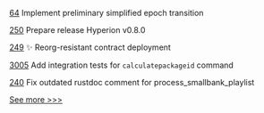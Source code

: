 
[64](https://github.com/hyperledger-labs/mirbft/pull/64) Implement preliminary simplified epoch transition

[250](https://github.com/hyperledger-labs/go-perun/pull/250) Prepare release Hyperion v0.8.0

[249](https://github.com/hyperledger-labs/go-perun/pull/249) ✨ Reorg-resistant contract deployment

[3005](https://github.com/hyperledger/fabric/pull/3005) Add integration tests for `calculatepackageid` command

[240](https://github.com/hyperledger/transact/pull/240) Fix outdated rustdoc comment for process_smallbank_playlist


[See more >>>](https://start-here.hyperledger.org/pull-requests)
